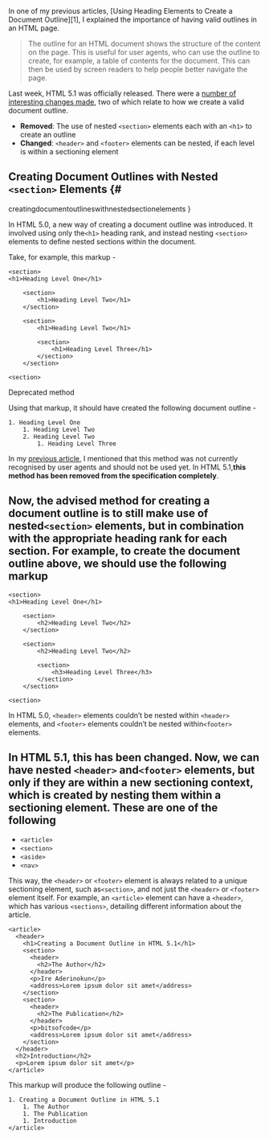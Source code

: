 <article class="post-content">
In one of my previous articles, 
[Using Heading Elements to Create a Document Outline][1], I explained the
importance of having valid outlines in an HTML page.

> The outline for an HTML document shows the structure of the content on the
> page. This is useful for user agents, who can use the outline to create, for 
> example, a table of contents for the document. This can then be used by screen 
> readers to help people better navigate the page.
>  

Last week, HTML 5.1 was officially released. There were a 
[number of interesting changes made][2], two of which relate to how we create a
valid document outline.

*   **Removed**: The use of nested `<section>` elements each with an 
    `<h1>` to create an outline
*   **Changed**: `<header>` and `<footer>` elements can be nested,
    if each level is within a sectioning element
   

## Creating Document Outlines with Nested `<section>` Elements {#
creatingdocumentoutlineswithnestedsectionelements
}

In HTML 5.0, a new way of creating a document outline was introduced. It
involved using only the`<h1>` heading rank, and instead nesting 
`<section>` elements to define nested sections within the document. 

Take, for example, this markup - 

    <section>  
    <h1>Heading Level One</h1>
    
        <section>
            <h1>Heading Level Two</h1>
        </section>
    
        <section>
            <h1>Heading Level Two</h1>
    
            <section>
                <h1>Heading Level Three</h1>
            </section>
        </section>
    
    <section>  
    

Deprecated method

Using that markup, it should have created the following document outline - 

    1. Heading Level One  
        1. Heading Level Two
        2. Heading Level Two
            1. Heading Level Three
    

In my [previous article][1], I mentioned that this method was not currently
recognised by user agents and should not be used yet. In HTML 5.1,**this method
has been removed from the specification completely**. 

Now, the advised method for creating a document outline is to still make use of
nested`<section>` elements, but in combination with the appropriate
heading rank for each section. For example, to create the document outline above,
we should use the following markup
- 

    <section>  
    <h1>Heading Level One</h1>
    
        <section>
            <h2>Heading Level Two</h2>
        </section>
    
        <section>
            <h2>Heading Level Two</h2>
    
            <section>
                <h3>Heading Level Three</h3>
            </section>
        </section>
    
    <section>  
    

In HTML 5.0, `<header>` elements couldn’t be nested within 
`<header>` elements, and `<footer>` elements couldn’t be nested
within`<footer>` elements.

In HTML 5.1, this has been changed. Now, we can have nested `<header>`
and`<footer>` elements, but only if they are within a new sectioning
context, which is created by nesting them within a sectioning element. These are
one of the following
-

*   `<article>`
*   `<section>`
*   `<aside>`
*   `<nav>`

This way, the `<header>` or `<footer>` element is always related to
a unique sectioning element, such as`<section>`, and not just the 
`<header>` or `<footer>` element itself. For example, an 
`<article>` element can have a `<header>`, which has various 
`<sections>`, detailing different information about the article. 

    <article>  
      <header>
        <h1>Creating a Document Outline in HTML 5.1</h1>
        <section>
          <header>
            <h2>The Author</h2>
          </header>
          <p>Ire Aderinokun</p>
          <address>Lorem ipsum dolor sit amet</address>
        </section>
        <section>
          <header>
            <h2>The Publication</h2>
          </header>
          <p>bitsofcode</p>
          <address>Lorem ipsum dolor sit amet</address>
        </section>
      </header>
      <h2>Introduction</h2>
      <p>Lorem ipsum dolor sit amet</p>
    </article>  
    

This markup will produce the following outline - 

    1. Creating a Document Outline in HTML 5.1  
        1. The Author
        1. The Publication
        1. Introduction
    </article>

 [1]: https://bitsofco.de/using-heading-elements-to-create-a-document-outline/
 [2]: https://www.w3.org/TR/2016/REC-html51-20161101/changes.html#changes
